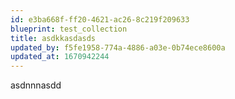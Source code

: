```yaml
---
id: e3ba668f-ff20-4621-ac26-8c219f209633
blueprint: test_collection
title: asdkkasdasds
updated_by: f5fe1958-774a-4886-a03e-0b74ece8600a
updated_at: 1670942244
---
```

asdnnnasdd